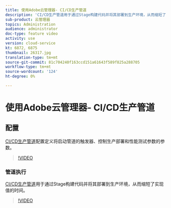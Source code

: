 ```yaml
---
title: 使用Adobe云管理器- CI/CD生产管道
description: 'CI/CD生产管道用于通过Stage构建代码并将其部署到生产环境，从而缩短了实现价值的时间。 CI/CD生产管道配置定义将启动管道的触发器、控制生产部署和性能测试参数的参数。 '
sub-product: 云管理器
topics: Administration
audience: administrator
doc-type: feature video
activity: use
version: cloud-service
kt: 6872, 6875
thumbnail: 26317.jpg
translation-type: tm+mt
source-git-commit: 81c704240f163ccd151a61643f589f825a288705
workflow-type: tm+mt
source-wordcount: '124'
ht-degree: 0%

---
```



# 使用Adobe云管理器- CI/CD生产管道

## 配置

[CI/CD生产管道](https://experienceleague.adobe.com/docs/experience-manager-cloud-manager/using/how-to-use/configuring-pipeline.html)配置定义将启动管道的触发器、控制生产部署和性能测试参数的参数。

>[!VIDEO](https://video.tv.adobe.com/v/26314/?quality=12&learn=on)

### 管道执行

[CI/CD生产管道](https://experienceleague.adobe.com/docs/experience-manager-cloud-manager/using/how-to-use/deploying-code.html)用于通过Stage构建代码并将其部署到生产环境，从而缩短了实现值的时间。

>[!VIDEO](https://video.tv.adobe.com/v/26317/?quality=12&learn=on)

